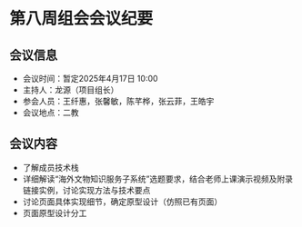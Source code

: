 # 第八周组会会议纪要

## 会议信息

- 会议时间：暂定2025年4月17日 10:00
- 主持人：龙源（项目组长）
- 参会人员：王纤惠，张馨敏，陈芊桦，张云菲，王皓宇
- 会议地点：二教

## 会议内容

- 了解成员技术栈
- 详细解读“海外文物知识服务子系统”选题要求，结合老师上课演示视频及附录链接实例，讨论实现方法与技术要点
- 讨论页面具体实现细节，确定原型设计（仿照已有页面）
- 页面原型设计分工

